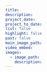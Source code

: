 ```yaml
---
title:
description:
project_date:
project_to_date:
list: false
highlight: false
past: false
main_image_path:
video_embed:
images:
  - image_path:
    description:
---
```

